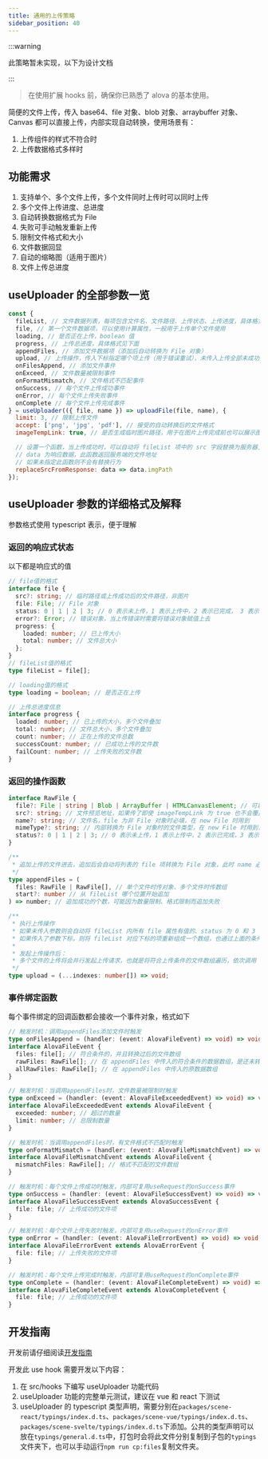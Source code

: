 ```yaml
---
title: 通用的上传策略
sidebar_position: 40
---
```


:::warning

此策略暂未实现，以下为设计文档

:::

> 在使用扩展 hooks 前，确保你已熟悉了 alova 的基本使用。

简便的文件上传，传入 base64、file 对象、blob 对象、arraybuffer 对象、Canvas 都可以直接上传，内部实现自动转换，使用场景有：

1. 上传组件的样式不符合时
2. 上传数据格式多样时

## 功能需求

1. 支持单个、多个文件上传，多个文件同时上传时可以同时上传
2. 多个文件上传进度、总进度
3. 自动转换数据格式为 File
4. 失败可手动触发重新上传
5. 限制文件格式和大小
6. 文件数据回显
7. 自动的缩略图（适用于图片）
8. 文件上传总进度

## useUploader 的全部参数一览

```javascript
const {
  fileList, // 文件数据列表，每项包含文件名、文件路径、上传状态、上传进度，具体格式见下面
  file, // 第一个文件数据项，可以使用计算属性，一般用于上传单个文件使用
  loading, // 是否正在上传，boolean 值
  progress, // 上传总进度，具体格式见下面
  appendFiles, // 添加文件数据项（添加后自动转换为 File 对象）
  upload, // 上传操作，传入下标指定哪个项上传（用于错误重试），未传入上传全部未成功的项
  onFilesAppend, // 添加文件事件
  onExceed, // 文件数量被限制事件
  onFormatMismatch, // 文件格式不匹配事件
  onSuccess, // 每个文件上传成功事件
  onError, // 每个文件上传失败事件
  onComplete // 每个文件上传完成事件
} = useUploader(({ file, name }) => uploadFile(file, name), {
  limit: 3, // 限制上传文件
  accept: ['png', 'jpg', 'pdf'], // 接受的自动转换后的文件格式
  imageTempLink: true, // 是否生成临时图片路径，用于在图片上传完成前也可以展示图片内容，默认为 false

  // 设置一个函数，当上传成功时，可以自动将 fileList 项中的 src 字段替换为服务器上的文件地址，在上传图片时常用
  // data 为响应数据，此函数返回服务端的文件地址
  // 如果未指定此函数则不会有替换行为
  replaceSrcFromResponse: data => data.imgPath
});
```

## useUploader 参数的详细格式及解释

参数格式使用 typescript 表示，便于理解

### 返回的响应式状态

以下都是响应式的值

```typescript
// file值的格式
interface file {
  src?: string; // 临时路径或上传成功后的文件路径，非图片
  file: File; // File 对象
  status: 0 | 1 | 2 | 3; // 0 表示未上传，1 表示上传中，2 表示已完成， 3 表示上传错误
  error?: Error; // 错误对象，当上传错误时需要将错误对象赋值上去
  progress: {
    loaded: number; // 已上传大小
    total: number; // 文件总大小
  };
}
// fileList值的格式
type fileList = file[];

// loading值的格式
type loading = boolean; // 是否正在上传

// 上传总进度信息
interface progress {
  loaded: number; // 已上传的大小，多个文件叠加
  total: number; // 文件总大小，多个文件叠加
  count: number; // 正在上传的文件总数
  successCount: number; // 已成功上传的文件数
  failCount: number; // 上传失败的文件数
}
```

### 返回的操作函数

```typescript
interface RawFile {
  file?: File | string | Blob | ArrayBuffer | HTMLCanvasElement; // 可以传入 base64、file 对象、blob 对象、arraybuffer，canvas 元素，回显时可不传
  src?: string; // 文件预览地址，如果传了即使 imageTempLink 为 true 也不会覆盖它
  name?: string; // 文件名，file 为非 File 对象时必填，在 new File 时用到
  mimeType?: string; // 内部转换为 File 对象时的文件类型，在 new File 时用到，建议 file 为非 File 对象时传入
  status?: 0 | 1 | 2 | 3; // 0 表示未上传，1 表示上传中，2 表示已完成，3 表示上传失败，不传默认为 0
}

/**
 * 追加上传的文件进去，追加后会自动将列表的 file 项转换为 File 对象，此时 name 必须有值
 */
type appendFiles = (
  files: RawFile | RawFile[], // 单个文件时传对象、多个文件时传数组
  start?: number // 从 fileList 哪个位置开始追加
) => number; // 追加成功的个数，可能因为数量限制、格式限制而追加失败

/**
 * 执行上传操作
 * 如果未传入参数则会自动将 fileList 内所有 file 属性有值的、status 为 0 和 3（未上传和上传失败）的重新发起上传请求
 * 如果传入了参数下标，则将 fileList 对应下标的项重新组成一个数组，也通过上面的条件过滤出可上传的进行上传请求，但此时如果有不符合条件的需要报错，而不是忽略
 *
 * 发起上传操作后：
 * 多个文件的上传将会并行发起上传请求，也就是将符合上传条件的文件数组遍历，依次调用 useUploader 的第一个回调函数获取 Method 对象发送请求，内部可以使用 useRequst 实现，因为 fileList 中有很多属性是在 useRequest 都可以提供
 */
type upload = (...indexes: number[]) => void;
```

### 事件绑定函数

每个事件绑定的回调函数都会接收一个事件对象，格式如下

```typescript
// 触发时机：调用appendFiles添加文件时触发
type onFilesAppend = (handler: (event: AlovaFileEvent) => void) => void;
interface AlovaFileEvent {
  files: file[]; // 符合条件的，并且转换过后的文件数组
  rawFiles: RawFile[]; // 在 appendFiles 中传入的符合条件的数据数组，是还未转换过后的文件数组
  allRawFiles: RawFile[]; // 在 appendFiles 中传入的原数据数组
}

// 触发时机：当调用appendFiles时，文件数量被限制时触发
type onExceed = (handler: (event: AlovaFileExceededEvent) => void) => void;
interface AlovaFileExceededEvent extends AlovaFileEvent {
  exceeded: number; // 超过的数量
  limit: number; // 总限制数量
}

// 触发时机：当调用appendFiles时，有文件格式不匹配时触发
type onFormatMismatch = (handler: (event: AlovaFileMismatchEvent) => void) => void;
interface AlovaFileMismatchEvent extends AlovaFileEvent {
  mismatchFiles: RawFile[]; // 格式不匹配的文件数组
}

// 触发时机：每个文件上传成功时触发，内部可复用useRequest的onSuccess事件
type onSuccess = (handler: (event: AlovaFileSuccessEvent) => void) => void;
interface AlovaFileSuccessEvent extends AlovaSuccessEvent {
  file: file; // 上传成功的文件项
}

// 触发时机：每个文件上传失败时触发，内部可复用useRequest的onError事件
type onError = (handler: (event: AlovaFileErrorEvent) => void) => void;
interface AlovaFileErrorEvent extends AlovaErrorEvent {
  file: file; // 上传失败的文件项
}

// 触发时机：每个文件上传完成时触发，内部可复用useRequest的onComplete事件
type onComplete = (handler: (event: AlovaFileCompleteEvent) => void) => void;
interface AlovaFileCompleteEvent extends AlovaCompleteEvent {
  file: file; // 上传成功的文件项
}
```

## 开发指南

开发前请仔细阅读[开发指南](/contributing/developing-guidelines)

开发此 use hook 需要开发以下内容：

1. 在 src/hooks 下编写 useUploader 功能代码
2. useUploader 功能的完整单元测试，建议在 vue 和 react 下测试
3. useUploader 的 typescript 类型声明，需要分别在`packages/scene-react/typings/index.d.ts`、`packages/scene-vue/typings/index.d.ts`、`packages/scene-svelte/typings/index.d.ts`下添加。公共的类型声明可以放在`typings/general.d.ts`中，打包时会将此文件分别复制到子包的`typings`文件夹下，也可以手动运行`npm run cp:files`复制文件夹。

